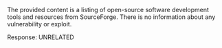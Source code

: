 The provided content is a listing of open-source software development tools and resources from SourceForge. There is no information about any vulnerability or exploit.

Response: UNRELATED
